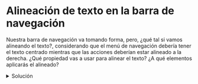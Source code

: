 # Alineación de texto en la barra de navegación

Nuestra barra de navegación va tomando forma, pero, ¿qué tal si vamos alineando
el texto?, considerando que el menú de navegación debería tener el texto centrado
mientras que las acciones deberían estar alineado a la derecha. ¿Qué propiedad
vas a usar para alinear el texto? ¿A qué elementos aplicarás el alineado?

<details>
  <summary>Solución</summary>

  ### Posible solución: Alineación de texto en la barra de navegación

  ```css
  .navbar {
    width: 70%;
    text-align: center;
  }

  .actions {
    width: 15%;
    text-align: right;
  }
  ```
</details>


